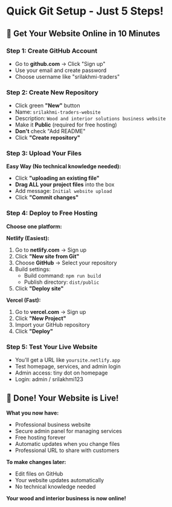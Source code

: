 # Quick Git Setup - Just 5 Steps!

## 🚀 Get Your Website Online in 10 Minutes

### Step 1: Create GitHub Account
- Go to **github.com** → Click "Sign up"
- Use your email and create password
- Choose username like "srilakhmi-traders"

### Step 2: Create New Repository
- Click green **"New"** button
- Name: `srilakhmi-traders-website`
- Description: `Wood and interior solutions business website`
- Make it **Public** (required for free hosting)
- **Don't** check "Add README" 
- Click **"Create repository"**

### Step 3: Upload Your Files
**Easy Way (No technical knowledge needed):**
- Click **"uploading an existing file"**
- **Drag ALL your project files** into the box
- Add message: `Initial website upload`
- Click **"Commit changes"**

### Step 4: Deploy to Free Hosting
**Choose one platform:**

**Netlify (Easiest):**
1. Go to **netlify.com** → Sign up
2. Click **"New site from Git"**
3. Choose **GitHub** → Select your repository
4. Build settings:
   - Build command: `npm run build`
   - Publish directory: `dist/public`
5. Click **"Deploy site"**

**Vercel (Fast):**
1. Go to **vercel.com** → Sign up
2. Click **"New Project"**
3. Import your GitHub repository
4. Click **"Deploy"**

### Step 5: Test Your Live Website
- You'll get a URL like `yoursite.netlify.app`
- Test homepage, services, and admin login
- Admin access: tiny dot on homepage
- Login: admin / srilakhmi123

## 🎉 Done! Your Website is Live!

**What you now have:**
- Professional business website
- Secure admin panel for managing services
- Free hosting forever
- Automatic updates when you change files
- Professional URL to share with customers

**To make changes later:**
- Edit files on GitHub
- Your website updates automatically
- No technical knowledge needed

**Your wood and interior business is now online!**